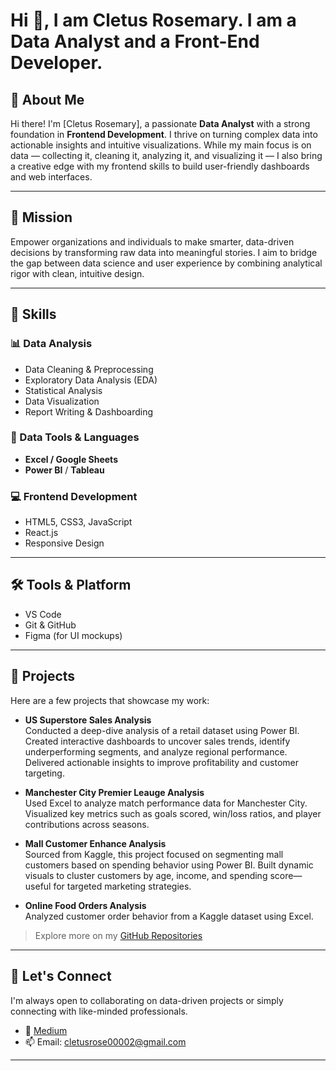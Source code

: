 <h1 align="left">Hi 👋, I am Cletus Rosemary. I am a Data Analyst and a Front-End Developer.</h1>

## 👋 About Me

Hi there! I'm [Cletus Rosemary], a passionate **Data Analyst** with a strong foundation in **Frontend Development**. I thrive on turning complex data into actionable insights and intuitive visualizations. While my main focus is on data — collecting it, cleaning it, analyzing it, and visualizing it — I also bring a creative edge with my frontend skills to build user-friendly dashboards and web interfaces.

---

## 🎯 Mission

Empower organizations and individuals to make smarter, data-driven decisions by transforming raw data into meaningful stories. I aim to bridge the gap between data science and user experience by combining analytical rigor with clean, intuitive design.

---

## 🧠 Skills

### 📊 Data Analysis
- Data Cleaning & Preprocessing
- Exploratory Data Analysis (EDA)
- Statistical Analysis
- Data Visualization
- Report Writing & Dashboarding

### 🧮 Data Tools & Languages
- **Excel / Google Sheets**
- **Power BI** / **Tableau**

### 💻 Frontend Development
- HTML5, CSS3, JavaScript
- React.js
- Responsive Design

---

## 🛠 Tools & Platform

- VS Code
- Git & GitHub
- Figma (for UI mockups)

---

## 📁 Projects

Here are a few projects that showcase my work:

- **US Superstore Sales Analysis**  
  Conducted a deep-dive analysis of a retail dataset using Power BI. Created interactive dashboards   to uncover sales trends, identify underperforming segments, and analyze regional performance. Delivered actionable insights to improve profitability and customer targeting.

- **Manchester City Premier Leauge Analysis**  
  Used Excel to analyze match performance data for Manchester City. Visualized key metrics such as goals scored, win/loss ratios, and player contributions across seasons.

- **Mall Customer Enhance Analysis**  
  Sourced from Kaggle, this project focused on segmenting mall customers based on spending behavior using Power BI. Built dynamic visuals to cluster customers by age, income, and spending score—useful for targeted marketing strategies.

-  **Online Food Orders Analysis**  
  Analyzed customer order behavior from a Kaggle dataset using Excel.

> Explore more on my [GitHub Repositories](https://github.com/softRose234)

---

## 🤝 Let's Connect

I'm always open to collaborating on data-driven projects or simply connecting with like-minded professionals.

- 💼 [Medium](https://medium.com/@cletusrose002)
- 📫 Email: cletusrose00002@gmail.com
  

---




###

<!--
**softRose234/softRose234** is a ✨ _special_ ✨ repository because its `README.md` (this file) appears on your GitHub profile.

Here are some ideas to get you started:

- 🔭 I’m currently working on ...
- 🌱 I’m currently learning ...
- 👯 I’m looking to collaborate on ...
- 🤔 I’m looking for help with ...
- 💬 Ask me about ...
- 📫 How to reach me: ...
- 😄 Pronouns: ...
- ⚡ Fun fact: ...
-->
